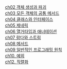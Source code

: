 [ch02 객체 생성과 파괴](https://ambitious-recess-219.notion.site/2-10b75e05e52a80d49f35eb368da10744?pvs=4)<br/>
[ch03 모든 객체의 공통 메서드](https://ambitious-recess-219.notion.site/3-ae5d69b1717f4e0ca20cf5b189d1214d?pvs=4)<br/>
[ch04 클래스와 인터페이스](https://ambitious-recess-219.notion.site/4-11975e05e52a80e7a04cc8dcea091416?pvs=4)<br/>
[ch05 제네릭](https://ambitious-recess-219.notion.site/5-11b75e05e52a80efa4bae756700516a2?pvs=4)<br/>
[ch06 열거타입과 애너테이션](https://ambitious-recess-219.notion.site/6-12175e05e52a80b28e99e53be39116dc?pvs=4)<br/>
[ch07 람다와 스트림](https://ambitious-recess-219.notion.site/7-12975e05e52a8078b1d9e2f1ce0aa5ec?pvs=4)<br/>
[ch08 메서드](https://ambitious-recess-219.notion.site/8-13075e05e52a807ea377cb27caa6d549?pvs=4)<br/>
[ch09 일반적인 프로그래밍 원칙](https://ambitious-recess-219.notion.site/9-13675e05e52a80e28f9cd209815c2951) <br/> 
[ch10. 예외](https://ambitious-recess-219.notion.site/10-13b75e05e52a800e8fe3e89044e93ad8?pvs=4) </br>
[ch12. 직렬화](https://ambitious-recess-219.notion.site/12-14c75e05e52a8021b6c5e543b19554c4?pvs=4)